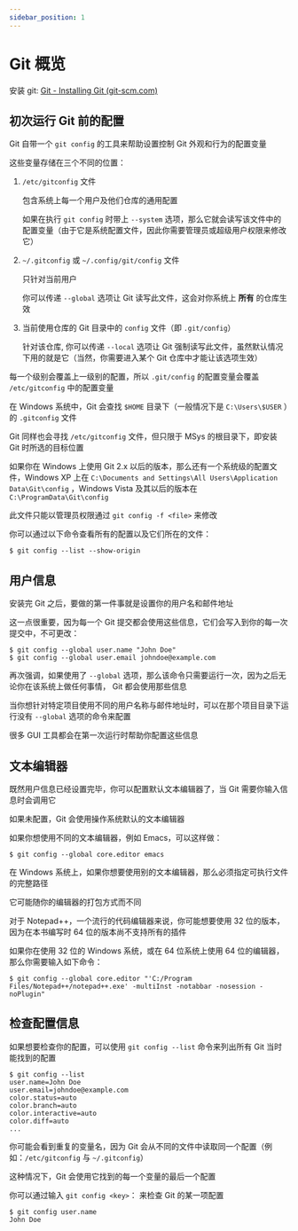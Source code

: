 ```yaml
---
sidebar_position: 1
---
```


# Git 概览

安装 git: [Git - Installing Git (git-scm.com)](https://git-scm.com/book/en/v2/Getting-Started-Installing-Git)

## 初次运行 Git 前的配置

Git 自带一个 `git config` 的工具来帮助设置控制 Git 外观和行为的配置变量

这些变量存储在三个不同的位置：

1. `/etc/gitconfig` 文件

   包含系统上每一个用户及他们仓库的通用配置

   如果在执行 `git config` 时带上 `--system` 选项，那么它就会读写该文件中的配置变量（由于它是系统配置文件，因此你需要管理员或超级用户权限来修改它）

2. `~/.gitconfig` 或 `~/.config/git/config` 文件

   只针对当前用户

   你可以传递 `--global` 选项让 Git 读写此文件，这会对你系统上 **所有** 的仓库生效

3. 当前使用仓库的 Git 目录中的 `config` 文件（即 `.git/config`）

   针对该仓库, 你可以传递 `--local` 选项让 Git 强制读写此文件，虽然默认情况下用的就是它（当然，你需要进入某个 Git 仓库中才能让该选项生效）

每一个级别会覆盖上一级别的配置，所以 `.git/config` 的配置变量会覆盖 `/etc/gitconfig` 中的配置变量

在 Windows 系统中，Git 会查找 `$HOME` 目录下（一般情况下是 `C:\Users\$USER` ）的 `.gitconfig` 文件

Git 同样也会寻找 `/etc/gitconfig` 文件，但只限于 MSys 的根目录下，即安装 Git 时所选的目标位置

如果你在 Windows 上使用 Git 2.x 以后的版本，那么还有一个系统级的配置文件，Windows XP 上在 `C:\Documents and Settings\All Users\Application Data\Git\config` ，Windows Vista 及其以后的版本在 `C:\ProgramData\Git\config` 

此文件只能以管理员权限通过 `git config -f <file>` 来修改

你可以通过以下命令查看所有的配置以及它们所在的文件：

```shell
$ git config --list --show-origin
```

## 用户信息

安装完 Git 之后，要做的第一件事就是设置你的用户名和邮件地址

这一点很重要，因为每一个 Git 提交都会使用这些信息，它们会写入到你的每一次提交中，不可更改：

```shell
$ git config --global user.name "John Doe"
$ git config --global user.email johndoe@example.com
```

再次强调，如果使用了 `--global` 选项，那么该命令只需要运行一次，因为之后无论你在该系统上做任何事情， Git 都会使用那些信息

当你想针对特定项目使用不同的用户名称与邮件地址时，可以在那个项目目录下运行没有 `--global` 选项的命令来配置

很多 GUI 工具都会在第一次运行时帮助你配置这些信息

## 文本编辑器

既然用户信息已经设置完毕，你可以配置默认文本编辑器了，当 Git 需要你输入信息时会调用它

如果未配置，Git 会使用操作系统默认的文本编辑器

如果你想使用不同的文本编辑器，例如 Emacs，可以这样做：

```shell
$ git config --global core.editor emacs
```

在 Windows 系统上，如果你想要使用别的文本编辑器，那么必须指定可执行文件的完整路径

它可能随你的编辑器的打包方式而不同

对于 Notepad++，一个流行的代码编辑器来说，你可能想要使用 32 位的版本， 因为在本书编写时 64 位的版本尚不支持所有的插件

如果你在使用 32 位的 Windows 系统，或在 64 位系统上使用 64 位的编辑器，那么你需要输入如下命令：

```shell
$ git config --global core.editor "'C:/Program Files/Notepad++/notepad++.exe' -multiInst -notabbar -nosession -noPlugin"
```

## 检查配置信息

如果想要检查你的配置，可以使用 `git config --list` 命令来列出所有 Git 当时能找到的配置

```shell
$ git config --list
user.name=John Doe
user.email=johndoe@example.com
color.status=auto
color.branch=auto
color.interactive=auto
color.diff=auto
...
```

你可能会看到重复的变量名，因为 Git 会从不同的文件中读取同一个配置（例如：`/etc/gitconfig` 与 `~/.gitconfig`）

这种情况下，Git 会使用它找到的每一个变量的最后一个配置

你可以通过输入 `git config <key>`： 来检查 Git 的某一项配置

```shell
$ git config user.name
John Doe
```

